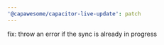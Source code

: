 ```yaml
---
'@capawesome/capacitor-live-update': patch
---
```


fix: throw an error if the sync is already in progress

